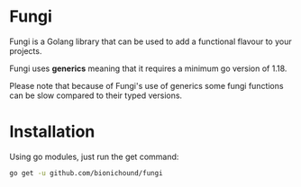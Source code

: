 # Fungi

Fungi is a Golang library that can be used to add a functional flavour to your projects.

Fungi uses **generics** meaning that it requires a minimum go version of 1.18.

Please note that because of Fungi's use of generics some fungi functions can be slow
compared to their typed versions.

# Installation

Using go modules, just run the get command:

```bash
go get -u github.com/bionichound/fungi
```

